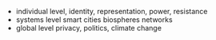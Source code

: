 - individual level, identity, representation, power, resistance
- systems level smart cities biospheres networks
- global level 
privacy, politics, climate change

